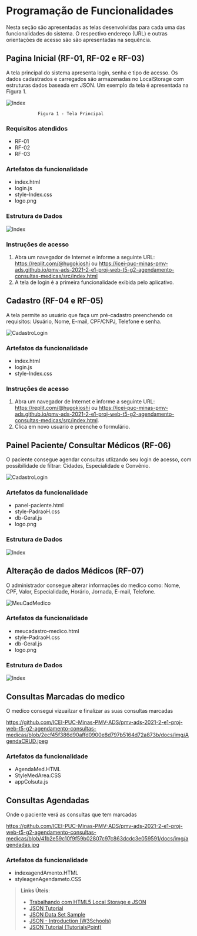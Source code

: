 # Programação de Funcionalidades

Nesta seção são apresentadas as telas desenvolvidas para cada uma das funcionalidades do sistema. O respectivo endereço (URL) e outras orientações de acesso são são apresentadas na sequência.

## Pagina Inicial (RF-01, RF-02 e RF-03)
A tela principal do sistema apresenta login, senha e tipo de acesso. 
Os dados cadastrados e carregados são armazenadas no LocalStorage com estruturas dados baseada em JSON. Um 
exemplo da tela é apresentada na Figura 1.

![Index](img/01-Tela-Inicial-Online.png)

                Figura 1 - Tela Principal
                
### Requisitos atendidos
- RF-01
- RF-02
- RF-03

### Artefatos da funcionalidade
- index.html
- login.js
- style-Index.css
- logo.png

### Estrutura de Dados

![Index](img/JS-login.png)

### Instruções de acesso
1. Abra um navegador de Internet e informe a seguinte URL: https://replit.com/@hugokioshi ou https://icei-puc-minas-pmv-ads.github.io/pmv-ads-2021-2-e1-proj-web-t5-g2-agendamento-consultas-medicas/src/index.html
2. A tela de login é a primeira funcionalidade exibida pelo aplicativo.

## Cadastro (RF-04 e RF-05)
A  tela permite ao usuário que faça um pré-cadastro  preenchendo os requisitos: Usuário, Nome, E-mail, CPF/CNPJ, Telefone e senha.

![CadastroLogin](img/Cad-On.png)

### Artefatos da funcionalidade
- index.html
- login.js
- style-Index.css

### Instruções de acesso
1. Abra um navegador de Internet e informe a seguinte URL: https://replit.com/@hugokioshi ou https://icei-puc-minas-pmv-ads.github.io/pmv-ads-2021-2-e1-proj-web-t5-g2-agendamento-consultas-medicas/src/index.html.
2. Clica em novo usuario e preenche o formulário.


## Painel Paciente/ Consultar Médicos (RF-06)
O paciente consegue agendar consultas utlizando seu login de acesso, com possibilidade de filtrar: Cidades, Especialidade e Convênio.

![CadastroLogin](img/RF-06.png)

### Artefatos da funcionalidade
- panel-paciente.html
- style-PadraoH.css
- db-Geral.js
- logo.png

### Estrutura de Dados

![Index](img/JS-Geral.png)

## Alteração de dados Médicos (RF-07)
O administrador consegue alterar informações do medico como: Nome, CPF, Valor, Especialidade, Horário, Jornada, E-mail, Telefone.

![MeuCadMedico](img/RF-07.png)

### Artefatos da funcionalidade
- meucadastro-medico.html
- style-PadraoH.css
- db-Geral.js
- logo.png

### Estrutura de Dados

![Index](img/JS-Geral.png)





## Consultas Marcadas do medico 
O medico consegui  vizuailzar e finalizar as suas consultas marcadas  

https://github.com/ICEI-PUC-Minas-PMV-ADS/pmv-ads-2021-2-e1-proj-web-t5-g2-agendamento-consultas-medicas/blob/2ecf45f386d90affd0900e8d797b5164d72a873b/docs/img/AgendaCRUD.jpeg 

### Artefatos da funcionalidade
- AgendaMed.HTML
- StyleMedArea.CSS
- appColsuta.js

## Consultas Agendadas 
Onde o paciente verá as consultas que tem marcadas 

https://github.com/ICEI-PUC-Minas-PMV-ADS/pmv-ads-2021-2-e1-proj-web-t5-g2-agendamento-consultas-medicas/blob/41b2e59c10f9f59b02807c97c863dcdc3e059591/docs/img/agendadas.jpg

### Artefatos da funcionalidade
- indexagendAmento.HTML
- styleagenAgendameto.CSS



> **Links Úteis**:
>
> - [Trabalhando com HTML5 Local Storage e JSON](https://www.devmedia.com.br/trabalhando-com-html5-local-storage-e-json/29045)
> - [JSON Tutorial](https://www.w3resource.com/JSON)
> - [JSON Data Set Sample](https://opensource.adobe.com/Spry/samples/data_region/JSONDataSetSample.html)
> - [JSON - Introduction (W3Schools)](https://www.w3schools.com/js/js_json_intro.asp)
> - [JSON Tutorial (TutorialsPoint)](https://www.tutorialspoint.com/json/index.htm)
